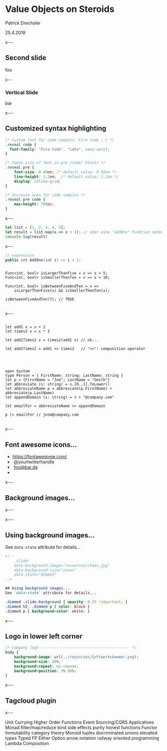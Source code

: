 # Value Objects on Steroids


Patrick Drechsler

25.4.2018

x---

## Second slide

foo

x--

### Vertical Slide

bar


x---

## Customized syntax highlighting 

```css
/* Custom font for code samples: Fira Code ;-) */
.reveal code {
  font-family: "Fira Code", "Lato", sans-serif;
}

/* Tweak size of text in pre (code) blocks */
.reveal pre {
    font-size: 0.49em; /* default value: 0.55em */
    line-height: 1.2em;  /* default value: 1.2em */
	display: inline-grid;
}

/* Increase area for code samples */
.reveal pre code {
    max-height: 700px;
}
```

x---

```javascript
let list = [1, 2, 3, 4, 5];
let result = list.map(x => x + 1); // oder eine "addOne" Funktion nehmen
console.log(result)
```

x---

```csharp
// expression
public int AddOne(int i) => i + 1;
```

<pre>
<code data-noescape data-trim class="lang-csharp hljs">
Func&lt;int, bool> isLargerThanFive = x => x > 5;
Func&lt;int, bool> isSmallerThenTen = x => x < 10;

<span class="mycodemark-always">Func&lt;int, bool> isBetweenFiveAndTen = x => 
    isLargerThanFive(x) && isSmallerThenTen(x);</span>

isBetweenFiveAndTen(7); // TRUE
</code>
</pre>

x---

<pre>
<code data-noescape data-trim class="lang-fsharp hljs">
let add1 x = x + 1
let times2 x = x * 2

let add1Times2 x = times2(add1 x) // ok...
<span class="mycodemark-always">
let add1Times2 = add1 >> times2   // ">>": composition operator
</span>
</code>
</pre>

<pre>
<code data-noescape data-trim class="lang-fsharp hljs">
open System
type Person = { FirstName: string; LastName: string }
let p = {FirstName = "Joe"; LastName = "Smith"}
let abbreviate (s: string) = s.[0..1].ToLower()
let abbreviateName p = abbreviate(p.FirstName) + abbreviate(p.LastName)
let appendDomain (s: string) = s + "@company.com"
<span class="mycodemark-always">
let emailFor = abbreviateName >> appendDomain
</span>
p |> emailFor // josm@company.com
</code>
</pre>

x---

## Font awesome icons...

- https://fontawesome.com/
- <i class="fa fa-twitter" aria-hidden="true"></i>&nbsp;@yourtwitterhandle
- <i class="fa fa-envelope" aria-hidden="true"></i>&nbsp;foo@bar.de
- <i class="fa fa-desktop" aria-hidden="true"></i>&nbsp;<i class="fa fa-laptop" aria-hidden="true"></i>&nbsp;<i class="fa fa-keyboard" aria-hidden="true"></i>&nbsp;<i class="fa fa-bluetooth" aria-hidden="true"></i>&nbsp;<i class="fa fa-bug" aria-hidden="true"></i>&nbsp;<i class="fa fa-cloud" aria-hidden="true"></i>&nbsp;<i class="fa fa-coffee" aria-hidden="true"></i>

x---

## Background images...

x---
<!-- .slide: data-background-image="resources/chaos.jpg" data-background-size="cover" -->

x---
<!-- .slide: data-background-image="resources/chaos.jpg" data-background-size="cover" data-state="dimmed"-->

## Using background images...

See `data-state` attribute for details...

```markdown
<!-- 
    .slide: 
    data-background-image="resources/chaos.jpg" 
    data-background-size="cover" 
    data-state="dimmed"
-->

## Using background images...
See `data-state` attribute for details...
```

```css
.dimmed .slide-background { opacity: 0.25 !important; }
.dimmed h2, .dimmed p { color: black }
.dimmed p { background-color: white; }
```

x---

## Logo in lower left corner

```css
/* Company logo ---------------------------------------- */
body {
    background-image: url(../resources/Softwerkskammer.png);
    background-size: 10%;
    background-repeat: no-repeat;
    background-position: 3% 96%;
}
```

x---

## Tagcloud plugin

x---

<section tagcloud large>
    <span tagcloud-weight="16">Unit </span>
    <span tagcloud-weight="44">Currying </span>
    <span tagcloud-weight="29">Higher Order Functions </span>
    <span tagcloud-weight="10">Event Sourcing/CQRS </span>
    <span tagcloud-weight="35">Applicatives </span>
    <span tagcloud-weight="13">Monad </span>
    <span tagcloud-weight="30">filter/map/reduce </span>
    <span tagcloud-weight="18">bind </span>
    <span tagcloud-weight="40">side effects </span>
    <span tagcloud-weight="22">purity </span>
    <span tagcloud-weight="39">honest functions </span>
    <span tagcloud-weight="19">Functor </span>
    <span tagcloud-weight="50">Immutability </span>
    <span tagcloud-weight="34">category theory </span>
    <span tagcloud-weight="15">Monoid </span>
    <span tagcloud-weight="29">tuples  </span> 
    <span tagcloud-weight="17">discriminated unions </span>
    <span tagcloud-weight="20">elevated types </span>
    <span tagcloud-weight="33">Typed FP </span>
    <span tagcloud-weight="28">Either </span>
    <span tagcloud-weight="34">Option </span>
    <span tagcloud-weight="14">arrow notation </span>
    <span tagcloud-weight="24">railway oriented programming </span>
    <span tagcloud-weight="26">Lambda </span>
    <span tagcloud-weight="12">Composition </span>
<section>
